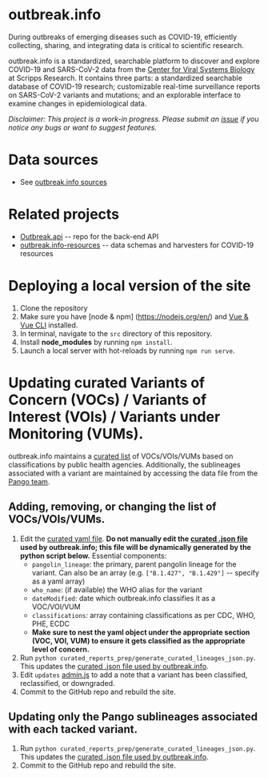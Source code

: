 # outbreak.info
During outbreaks of emerging diseases such as COVID-19, efficiently collecting, sharing, and integrating data is critical to scientific research.

outbreak.info is a standardized, searchable platform to discover and explore COVID-19 and SARS-CoV-2 data from the [Center for Viral Systems Biology](http://cvisb.org/) at Scripps Research. It contains three parts: a standardized searchable database of COVID-19 research; customizable real-time surveillance reports on SARS-CoV-2 variants and mutations; and an explorable interface to examine changes in epidemiological data.

*Disclaimer: This project is a work-in progress. Please submit an [issue](https://github.com/SuLab/outbreak.info/issues) if you notice any bugs or want to suggest features.*

# Data sources
- See [outbreak.info sources](https://outbreak.info/sources)

# Related projects
- [Outbreak.api](https://github.com/biothings/outbreak.api) -- repo for the back-end API
- [outbreak.info-resources](https://github.com/SuLab/outbreak.info-resources) -- data schemas and harvesters for COVID-19 resources

# Deploying a local version of the site
1. Clone the repository
2. Make sure you have [node & npm] (https://nodejs.org/en/) and [Vue & Vue CLI](https://cli.vuejs.org/guide/installation.html) installed.
3. In terminal, navigate to the `src` directory of this repository.
4. Install **node_modules** by running `npm install`.
5. Launch a local server with hot-reloads by running `npm run serve`.

# Updating curated Variants of Concern (VOCs) / Variants of Interest (VOIs) / Variants under Monitoring (VUMs).
outbreak.info maintains a [curated list](https://github.com/outbreak-info/outbreak.info/blob/master/curated_reports_prep/curated_lineages.yaml) of VOCs/VOIs/VUMs based on classifications by public health agencies. Additionally, the sublineages associated with a variant are maintained by accessing the data file from the [Pango team](https://github.com/cov-lineages/lineages-website/blob/master/data/lineages.yml).

## Adding, removing, or changing the list of VOCs/VOIs/VUMs.
1. Edit the [curated yaml file](https://github.com/outbreak-info/outbreak.info/blob/master/curated_reports_prep/curated_lineages.yaml). **Do not manually edit the [curated .json file](https://github.com/outbreak-info/outbreak.info/blob/master/web/src/assets/genomics/curated_lineages.json) used by outbreak.info; this file will be dynamically generated by the python script below.** Essential components:
    - `pangolin_lineage`: the primary, parent pangolin lineage for the variant. Can also be an array (e.g. `["B.1.427", "B.1.429"]` -- specify as a yaml array)
    - `who_name`: (if available) the WHO alias for the variant
    - `dateModified`: date which outbreak.info classifies it as a VOC/VOI/VUM
    - `classifications`: array containing classifications as per CDC, WHO, PHE, ECDC
    - **Make sure to nest the yaml object under the appropriate section (VOC, VOI, VUM) to ensure it gets classified as the appropriate level of concern.**
2. Run `python curated_reports_prep/generate_curated_lineages_json.py`. This updates the [curated .json file used by outbreak.info](https://github.com/outbreak-info/outbreak.info/blob/master/web/src/assets/genomics/curated_lineages.json).
3. Edit `updates` [admin.js](https://github.com/outbreak-info/outbreak.info/blob/master/web/src/store/modules/admin.js) to add a note that a variant has been classified, reclassified, or downgraded.
4. Commit to the GitHub repo and rebuild the site.

## Updating only the Pango sublineages associated with each tacked variant.
1. Run `python curated_reports_prep/generate_curated_lineages_json.py`. This updates the [curated .json file used by outbreak.info](https://github.com/outbreak-info/outbreak.info/blob/master/web/src/assets/genomics/curated_lineages.json).
2. Commit to the GitHub repo and rebuild the site.
